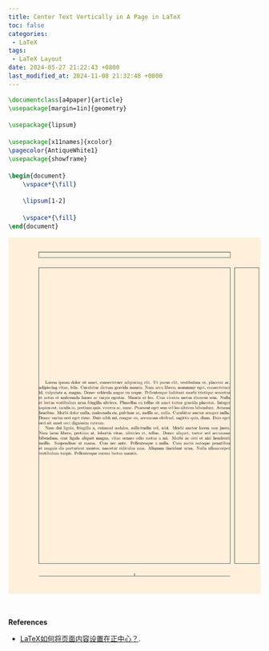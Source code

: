 ```yaml
---
title: Center Text Vertically in A Page in LaTeX
toc: false
categories:
 - LaTeX
tags:
 - LaTeX Layout
date: 2024-05-27 21:22:43 +0800
last_modified_at: 2024-11-08 21:32:48 +0800
---
```


```latex
\documentclass[a4paper]{article}
\usepackage[margin=1in]{geometry}

\usepackage{lipsum}

\usepackage[x11names]{xcolor}
\pagecolor{AntiqueWhite1}
\usepackage{showframe}

\begin{document}
	\vspace*{\fill}
	
	\lipsum[1-2]
	
	\vspace*{\fill}
\end{document}
```

![png-1](https://raw.githubusercontent.com/HelloWorld-1017/blog-images/main/imgs/202411082306445.png)

<br>

**References**

- [LaTeX如何将页面内容设置在正中心？](https://www.zhihu.com/question/303812076/answer/540251166).
